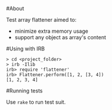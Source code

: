 #About

Test array flattener aimed to:

- minimize extra memory usage
- support any object as array's content

#Using with IRB

```
> cd <project_folder>
> irb -Ilib
irb> require 'flattener'
irb> Flattener.perform([1, 2, [3, 4])
[1, 2, 3, 4]
```
#Running tests

Use `rake` to run test suit.